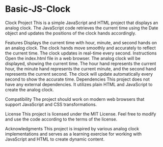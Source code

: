 # Basic-JS-Clock

Clock Project
This is a simple JavaScript and HTML project that displays an analog clock. The JavaScript code retrieves the current time using the Date object and updates the positions of the clock hands accordingly.

Features
Displays the current time with hour, minute, and second hands on an analog clock.
The clock hands move smoothly and accurately to reflect the current time.
The clock updates in real-time every second.
Instructions
Open the index.html file in a web browser.
The analog clock will be displayed, showing the current time.
The hour hand represents the current hour, the minute hand represents the current minute, and the second hand represents the current second.
The clock will update automatically every second to show the accurate time.
Dependencies
This project does not have any external dependencies. It utilizes plain HTML and JavaScript to create the analog clock.

Compatibility
The project should work on modern web browsers that support JavaScript and CSS transformations.

License
This project is licensed under the MIT License. Feel free to modify and use the code according to the terms of the license.

Acknowledgments
This project is inspired by various analog clock implementations and serves as a learning exercise for working with JavaScript and HTML to create dynamic content.
